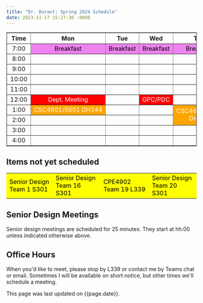 ```yaml
---
title: "Dr. Durant: Spring 2024 Schedule"
date: 2023-11-17 15:27:30 -0600
---
```


<style type="text/css">
td         { text-align: center;                      }
td.am      { background-color: red;     color: white; }
td.cpe4902 { background-color: yellow;  color: black; text-align: left; }
td.csc4601 { background-color: orange;  color: white; }
td.lunch   { background-color: violet;  color: black; }
</style>

<div align="center">
<table border>
<tr><th>Time</th>   <th>Mon</th>                                        <th>Tue</th>                        <th>Wed</th>                        <th>Thu</th>                                                <th>Fri</th>                                        </tr>
<tr><td>7:00</td>   <td class="lunch">Breakfast</td>                    <td class="lunch">Breakfast</td>    <td class="lunch">Breakfast</td>    <td class="lunch">Breakfast</td>                            <td class="lunch">Breakfast</td>                    </tr>
<tr><td>8:00</td>   <td>&nbsp;</td>                                     <td>&nbsp;</td>                     <td>&nbsp;</td>                     <td>&nbsp;</td>                                             <td>&nbsp;</td>                                     </tr>
<tr><td>9:00</td>   <td>&nbsp;</td>                                     <td>&nbsp;</td>                     <td>&nbsp;</td>                     <td>&nbsp;</td>                                             <td>&nbsp;</td>                                     </tr>
<tr><td>10:00</td>  <td>&nbsp;</td>                                     <td>&nbsp;</td>                     <td>&nbsp;</td>                     <td>&nbsp;</td>                                             <td>&nbsp;</td>                                     </tr>
<tr><td>11:00</td>  <td>&nbsp;</td>                                     <td>&nbsp;</td>                     <td>&nbsp;</td>                     <td>&nbsp;</td>                                             <td>&nbsp;</td>                                     </tr>
<tr><td>12:00</td>  <td class="am">Dept. Meeting</td>                   <td>&nbsp;</td>                     <td class="am">GPC/PDC</td>         <td>&nbsp;</td>                                             <td>&nbsp;</td>                                     </tr>
<tr><td>1:00</td>   <td class="csc4601">CSC4601/5601&nbsp;DH344</td>    <td>&nbsp;</td>                     <td>&nbsp;</td>                     <td rowspan="2" class="csc4601">CSC4601/5601<br/>DH344</td> <td class="csc4601">CSC4601/5601&nbsp;DH344</td>    </tr>
<tr><td>2:00</td>   <td>&nbsp;</td>                                     <td>&nbsp;</td>                     <td>&nbsp;</td>                                                                                 <td>&nbsp;</td>                                     </tr>
<tr><td>3:00</td>   <td>&nbsp;</td>                                     <td>&nbsp;</td>                     <td>&nbsp;</td>                     <td>&nbsp;</td>                                             <td>&nbsp;</td>                                     </tr>
<tr><td>4:00</td>   <td>&nbsp;</td>                                     <td>&nbsp;</td>                     <td>&nbsp;</td>                     <td>&nbsp;</td>                                             <td>&nbsp;</td>                                     </tr>
</table>
</div>

## Items not yet scheduled
<table><tr>
<td class="cpe4902">Senior Design Team 1 S301</td>
<td class="cpe4902">Senior Design Team 16 S301</td>
<td class="cpe4902">CPE4902 Team 19 L339</td>
<td class="cpe4902">Senior Design Team 20 S301</td>
</tr></table>

## Senior Design Meetings
Senior design meetings are scheduled for 25 minutes. They start at hh:00 unless indicated otherwise above.

## Office Hours
When you'd like to meet, please stop by L339 or contact me by Teams chat or email. Sometimes I will be available on short notice, but other times we'll schedule a meeting.

This page was last updated on {{page.date}}.
